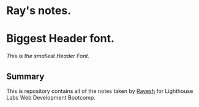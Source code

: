 # Ray's notes.
# Biggest Header font.
###### This is the smallest Header Font.

## Summary 
This is repository contains all of the notes taken by [Rayesh](https://github.com/rayeshrajah/) for Lighthouse Labs Web Development Bootcomp.

